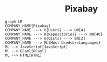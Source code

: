 <h1 align="center">Pixabay</h1>

```mermaid
graph LR
COMPANY_NAME{Pixabay}
COMPANY_NAME ---> U{Users} ---> UN[4]
COMPANY_NAME ---> R{Repositories} ---> RN[40]
COMPANY_NAME ---> G{Gists} ---> GN[2]
COMPANY_NAME ---> ML{Most Used<br>Languages}
ML --> JavaScript[JavaScript]
ML --> OCaml[OCaml]
ML --> HTML[HTML]
```
